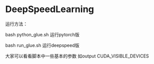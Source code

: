 # DeepSpeedLearning
运行方法：

bash python_glue.sh 运行pytorch版

bash run_glue.sh 运行deepspeed版

大家可以看看脚本中一些基本的参数 如output  CUDA_VISIBLE_DEVICES
